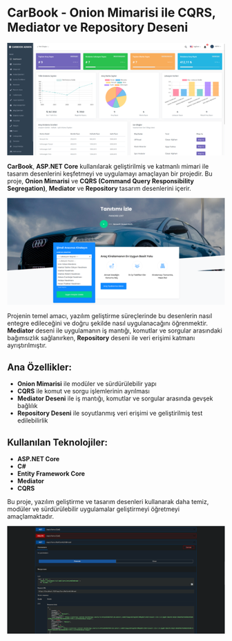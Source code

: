 # CarBook - Onion Mimarisi ile CQRS, Mediator ve Repository Deseni

![Dashboard](readmeImage/Dashboard.png)

**CarBook**, **ASP.NET Core** kullanılarak geliştirilmiş ve katmanlı mimari ile tasarım desenlerini keşfetmeyi ve uygulamayı amaçlayan bir projedir. Bu proje, **Onion Mimarisi** ve **CQRS (Command Query Responsibility Segregation)**, **Mediator** ve **Repository** tasarım desenlerini içerir.

![Index](readmeImage/Index.png)

Projenin temel amacı, yazılım geliştirme süreçlerinde bu desenlerin nasıl entegre edileceğini ve doğru şekilde nasıl uygulanacağını öğrenmektir. **Mediator** deseni ile uygulamanın iş mantığı, komutlar ve sorgular arasındaki bağımsızlık sağlanırken, **Repository** deseni ile veri erişimi katmanı ayrıştırılmıştır.

## Ana Özellikler:
- **Onion Mimarisi** ile modüler ve sürdürülebilir yapı
- **CQRS** ile komut ve sorgu işlemlerinin ayrılması
- **Mediator Deseni** ile iş mantığı, komutlar ve sorgular arasında gevşek bağlılık
- **Repository Deseni** ile soyutlanmış veri erişimi ve geliştirilmiş test edilebilirlik

## Kullanılan Teknolojiler:
- **ASP.NET Core**
- **C#**
- **Entity Framework Core**
- **Mediator**
- **CQRS**

Bu proje, yazılım geliştirme ve tasarım desenleri kullanarak daha temiz, modüler ve sürdürülebilir uygulamalar geliştirmeyi öğretmeyi amaçlamaktadır.



![Api](readmeImage/Api.png)
